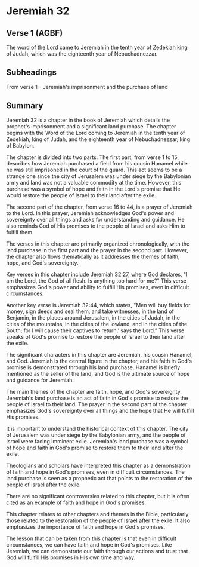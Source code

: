# Jeremiah 32

## Verse 1 (AGBF)

The word of the Lord came to Jeremiah in the tenth year of Zedekiah king of Judah, which was the eighteenth year of Nebuchadnezzar.

## Subheadings

From verse 1 - Jeremiah's imprisonment and the purchase of land

## Summary

Jeremiah 32 is a chapter in the book of Jeremiah which details the prophet's imprisonment and a significant land purchase. The chapter begins with the Word of the Lord coming to Jeremiah in the tenth year of Zedekiah, king of Judah, and the eighteenth year of Nebuchadnezzar, king of Babylon.

The chapter is divided into two parts. The first part, from verse 1 to 15, describes how Jeremiah purchased a field from his cousin Hanamel while he was still imprisoned in the court of the guard. This act seems to be a strange one since the city of Jerusalem was under siege by the Babylonian army and land was not a valuable commodity at the time. However, this purchase was a symbol of hope and faith in the Lord's promise that He would restore the people of Israel to their land after the exile.

The second part of the chapter, from verse 16 to 44, is a prayer of Jeremiah to the Lord. In this prayer, Jeremiah acknowledges God's power and sovereignty over all things and asks for understanding and guidance. He also reminds God of His promises to the people of Israel and asks Him to fulfill them.

The verses in this chapter are primarily organized chronologically, with the land purchase in the first part and the prayer in the second part. However, the chapter also flows thematically as it addresses the themes of faith, hope, and God's sovereignty.

Key verses in this chapter include Jeremiah 32:27, where God declares, "I am the Lord, the God of all flesh. Is anything too hard for me?" This verse emphasizes God's power and ability to fulfill His promises, even in difficult circumstances.

Another key verse is Jeremiah 32:44, which states, "Men will buy fields for money, sign deeds and seal them, and take witnesses, in the land of Benjamin, in the places around Jerusalem, in the cities of Judah, in the cities of the mountains, in the cities of the lowland, and in the cities of the South; for I will cause their captives to return,’ says the Lord.” This verse speaks of God's promise to restore the people of Israel to their land after the exile.

The significant characters in this chapter are Jeremiah, his cousin Hanamel, and God. Jeremiah is the central figure in the chapter, and his faith in God's promise is demonstrated through his land purchase. Hanamel is briefly mentioned as the seller of the land, and God is the ultimate source of hope and guidance for Jeremiah.

The main themes of the chapter are faith, hope, and God's sovereignty. Jeremiah's land purchase is an act of faith in God's promise to restore the people of Israel to their land. The prayer in the second part of the chapter emphasizes God's sovereignty over all things and the hope that He will fulfill His promises.

It is important to understand the historical context of this chapter. The city of Jerusalem was under siege by the Babylonian army, and the people of Israel were facing imminent exile. Jeremiah's land purchase was a symbol of hope and faith in God's promise to restore them to their land after the exile.

Theologians and scholars have interpreted this chapter as a demonstration of faith and hope in God's promises, even in difficult circumstances. The land purchase is seen as a prophetic act that points to the restoration of the people of Israel after the exile.

There are no significant controversies related to this chapter, but it is often cited as an example of faith and hope in God's promises.

This chapter relates to other chapters and themes in the Bible, particularly those related to the restoration of the people of Israel after the exile. It also emphasizes the importance of faith and hope in God's promises.

The lesson that can be taken from this chapter is that even in difficult circumstances, we can have faith and hope in God's promises. Like Jeremiah, we can demonstrate our faith through our actions and trust that God will fulfill His promises in His own time and way.